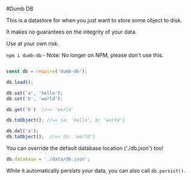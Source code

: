 #Dumb DB

This is a datastore for when you just want to store some object to disk.

It makes no guarantees on the integrity of your data.

Use at your own risk.

`npm i dumb-db`  - Note: No longer on NPM, please don't use this.

```JavaScript

const db = require('dumb-db');

db.load();

db.set('a', 'hello');
db.set('b', 'world');

db.get('b')  //=> 'world'

db.toObject(); //=> {a: 'hello', b: 'world'}

db.del('a');
db.toObject();  //=> {b: 'world'}
```

You can override the default database location ('./db.json') too!
```JavaScript
db.database = './data/db.json';
```

While it automatically persists your data, you can also call `db.persist()`.
